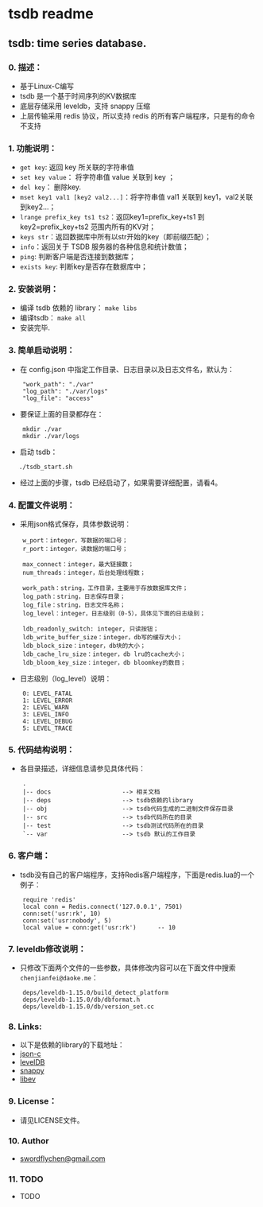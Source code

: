 tsdb readme
=========================

tsdb: time series database.
-------------------------

### 0. 描述：
* 基于Linux-C编写
* tsdb 是一个基于时间序列的KV数据库
* 底层存储采用 leveldb，支持 snappy 压缩
* 上层传输采用 redis 协议，所以支持 redis 的所有客户端程序，只是有的命令不支持

### 1. 功能说明：
* `get key`: 返回 key 所关联的字符串值
* `set key value`： 将字符串值 value 关联到 key ；
* `del key`： 删除key.
* `mset key1 val1 [key2 val2...]`：将字符串值 val1 关联到 key1，val2关联到key2...；
* `lrange prefix_key ts1 ts2`：返回key1=prefix_key+ts1 到 key2=prefix_key+ts2 范围内所有的KV对；
* `keys str`：返回数据库中所有以str开始的key（即前缀匹配）； 
* `info`：返回关于 TSDB 服务器的各种信息和统计数值；
* `ping`: 判断客户端是否连接到数据库；
* `exists key`: 判断key是否存在数据库中；

### 2. 安装说明：
* 编译 tsdb 依赖的 library：
    `make libs`
* 编译tsdb：
    `make all`
* 安装完毕.

### 3. 简单启动说明：
* 在 config.json 中指定工作目录、日志目录以及日志文件名，默认为：
```
    "work_path": "./var"
    "log_path": "./var/logs"
    "log_file": "access"
```
* 要保证上面的目录都存在：
```
    mkdir ./var
    mkdir ./var/logs
```
* 启动 tsdb：
```
   ./tsdb_start.sh 
```
* 经过上面的步骤，tsdb 已经启动了，如果需要详细配置，请看4。

### 4. 配置文件说明：
* 采用json格式保存，具体参数说明：
```
    w_port：integer，写数据的端口号；
    r_port：integer，读数据的端口号；

    max_connect：integer，最大链接数；
    num_threads：integer，后台处理线程数；
    
    work_path：string，工作目录，主要用于存放数据库文件；
    log_path：string，日志保存目录；
    log_file：string，日志文件名称；
    log_level：integer，日志级别（0-5），具体见下面的日志级别；
    
    ldb_readonly_switch: integer, 只读按钮；
    ldb_write_buffer_size：integer，db写的缓存大小；
    ldb_block_size：integer，db块的大小；
    ldb_cache_lru_size：integer，db lru的cache大小；
    ldb_bloom_key_size：integer，db bloomkey的数目；
```
* 日志级别（log_level）说明：
```
    0: LEVEL_FATAL
    1: LEVEL_ERROR
    2: LEVEL_WARN
    3: LEVEL_INFO
    4: LEVEL_DEBUG
    5: LEVEL_TRACE
```
     
### 5. 代码结构说明：
* 各目录描述，详细信息请参见具体代码：
```
    .
    |-- docs                    --> 相关文档
    |-- deps                    --> tsdb依赖的library
    |-- obj                     --> tsdb代码生成的二进制文件保存目录
    |-- src                     --> tsdb代码所在的目录
    |-- test                    --> tsdb测试代码所在的目录
    `-- var                     --> tsdb 默认的工作目录

```

### 6. 客户端：
* tsdb没有自己的客户端程序，支持Redis客户端程序，下面是redis.lua的一个例子：
```
    require 'redis'
    local conn = Redis.connect('127.0.0.1', 7501)
    conn:set('usr:rk', 10)
    conn:set('usr:nobody', 5)
    local value = conn:get('usr:rk')      -- 10
```

### 7. leveldb修改说明：
* 只修改下面两个文件的一些参数，具体修改内容可以在下面文件中搜索`chenjianfei@daoke.me`：
```
    deps/leveldb-1.15.0/build_detect_platform
    deps/leveldb-1.15.0/db/dbformat.h
    deps/leveldb-1.15.0/db/version_set.cc
```

### 8. Links:
* 以下是依赖的library的下载地址：
* [json-c](https://github.com/json-c/json-c)
* [levelDB](http://code.google.com/p/leveldb/)
* [snappy](http://code.google.com/p/snappy/downloads/detail?name=snappy-1.1.1.tar.gz)
* [libev](http://software.schmorp.de/pkg/libev.html)

### 9. License：
* 请见LICENSE文件。

### 10. Author
* swordflychen@gmail.com

### 11. TODO
* TODO

